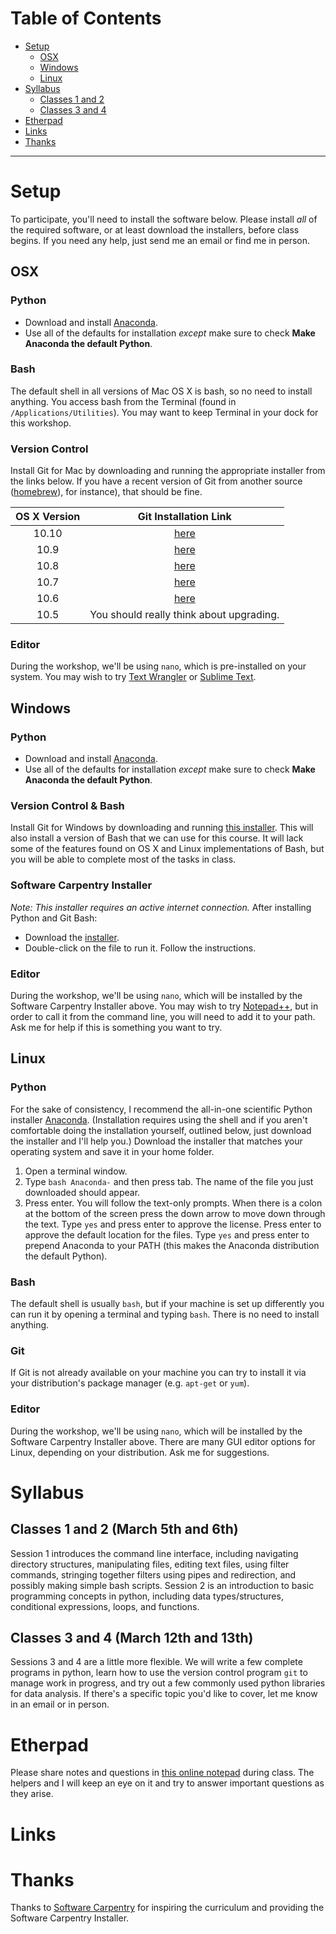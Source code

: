 # Table of Contents
- [Setup](#setup)  
  - [OSX](#osx)  
  - [Windows](#windows)  
  - [Linux](#linux)  
- [Syllabus](#syllabus)  
  - [Classes 1 and 2](#classes-1-and-2-march-5th-and-6th)  
  - [Classes 3 and 4](#classes-3-and-4-march-12th-and-13th)  
- [Etherpad](#etherpad)  
- [Links](#links)  
- [Thanks](#thanks)  

***  
# Setup
To participate, you'll need to install the software below.  Please install _all_ of the required software, or at least download the installers, before class begins.  If you need any help, just send me an email or find me in person.

## OSX
### Python
- Download and install [Anaconda](http://continuum.io/downloads).
- Use all of the defaults for installation _except_ make sure to check **Make Anaconda the default Python**.

### Bash
The default shell in all versions of Mac OS X is bash, so no need to install anything. You access bash from the Terminal (found in `/Applications/Utilities`). You may want to keep Terminal in your dock for this workshop.

### Version Control
Install Git for Mac by downloading and running the appropriate installer from the links below.  If you have a recent version of Git from another source ([homebrew](http://brew.sh/)), for instance), that should be fine.

|OS X Version|Git Installation Link|
|:----------:|:-------------------:|
|10.10|[here](http://sourceforge.net/projects/git-osx-installer/files/git-2.2.1-intel-universal-mavericks.dmg/download?use_mirror=autoselect)|
|10.9|[here](http://sourceforge.net/projects/git-osx-installer/files/git-2.2.1-intel-universal-mavericks.dmg/download)|
|10.8|[here](http://sourceforge.net/projects/git-osx-installer/files/git-2.2.1-intel-universal-snow-leopard.dmg/download)|
|10.7|[here](http://sourceforge.net/projects/git-osx-installer/files/git-2.2.1-intel-universal-snow-leopard.dmg/download)|
|10.6|[here](http://sourceforge.net/projects/git-osx-installer/files/git-2.2.1-intel-universal-snow-leopard.dmg/download)|
|10.5|You should really think about upgrading.|

### Editor
During the workshop, we'll be using `nano`, which is pre-installed on your system.  You may wish to try [Text Wrangler](http://www.barebones.com/products/textwrangler/) or [Sublime Text](http://www.sublimetext.com/).

## Windows
### Python
- Download and install [Anaconda](http://continuum.io/downloads).
- Use all of the defaults for installation _except_ make sure to check **Make Anaconda the default Python**.

### Version Control & Bash
Install Git for Windows by downloading and running [this installer](https://github.com/msysgit/msysgit/releases/download/Git-1.9.5-preview20141217/Git-1.9.5-preview20141217.exe).  This will also install a version of Bash that we can use for this course.  It will lack some of the features found on OS X and Linux implementations of Bash, but you will be able to complete most of the tasks in class.

### Software Carpentry Installer
_Note: This installer requires an active internet connection._
After installing Python and Git Bash:
- Download the [installer](http://files.software-carpentry.org/SWCarpentryInstaller.exe).
- Double-click on the file to run it.  Follow the instructions.

### Editor
During the workshop, we'll be using `nano`, which will be installed by the Software Carpentry Installer above.  You may wish to try [Notepad++](http://notepad-plus-plus.org/), but in order to call it from the command line, you will need to add it to your path.  Ask me for help if this is something you want to try.

## Linux
### Python
For the sake of consistency, I recommend the all-in-one scientific Python installer [Anaconda](http://continuum.io/downloads). (Installation requires using the shell and if you aren't comfortable doing the installation yourself, outlined below, just download the installer and I'll help you.)
Download the installer that matches your operating system and save it in your home folder.
1. Open a terminal window.
2. Type `bash Anaconda-` and then press tab. The name of the file you just downloaded should appear.
3. Press enter. You will follow the text-only prompts. When there is a colon at the bottom of the screen press the down arrow to move down through the text. Type `yes` and press enter to approve the license. Press enter to approve the default location for the files. Type `yes` and press enter to prepend Anaconda to your PATH (this makes the Anaconda distribution the default Python).

### Bash
The default shell is usually `bash`, but if your machine is set up differently you can run it by opening a terminal and typing `bash`. There is no need to install anything.

### Git
If Git is not already available on your machine you can try to install it via your distribution's package manager (e.g. `apt-get` or `yum`).

### Editor
During the workshop, we'll be using `nano`, which will be installed by the Software Carpentry Installer above.  There are many GUI editor options for Linux, depending on your distribution.  Ask me for suggestions.


# Syllabus
## Classes 1 and 2 (March 5th and 6th)
Session 1 introduces the command line interface, including navigating directory structures, manipulating files, editing text files, using filter commands, stringing together filters using pipes and redirection, and possibly making simple bash scripts.
Session 2 is an introduction to basic programming concepts in python, including data types/structures, conditional expressions, loops, and functions.  
## Classes 3 and 4 (March 12th and 13th) 
Sessions 3 and 4 are a little more flexible.  We will write a few complete programs in python, learn how to use the version control program `git` to manage work in progress, and try out a few commonly used python libraries for data analysis.  If there's a specific topic you'd like to cover, let me know in an email or in person.

# Etherpad
Please share notes and questions in [this online notepad](https://etherpad.mozilla.org/peNU8PIi2o) during class.  The helpers and I will keep an eye on it and try to answer important questions as they arise.

# Links
   
# Thanks
Thanks to [Software Carpentry](http://software-carpentry.org/) for inspiring the curriculum and providing the Software Carpentry Installer.
